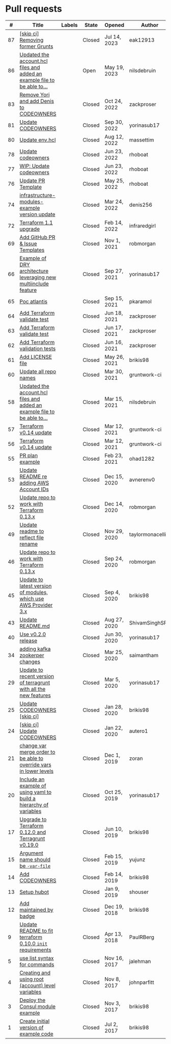 # Pull requests

\# | Title | Labels | State | Opened | Author
---|-------|--------|--------|--------|-------
87 | [[skip ci] Removing former Grunts](https://github.com/terraform-modules-krish/terragrunt-infrastructure-live-example/blob/master/.github/PULL_REQUESTS/87.md) |  | Closed | Jul 14, 2023 | eak12913
86 | [Updated the account.hcl files and added an example file to be able to…](https://github.com/terraform-modules-krish/terragrunt-infrastructure-live-example/blob/master/.github/PULL_REQUESTS/86.md) |  | Open | May 19, 2023 | nilsdebruin
83 | [Remove Yori and add Denis to CODEOWNERS](https://github.com/terraform-modules-krish/terragrunt-infrastructure-live-example/blob/master/.github/PULL_REQUESTS/83.md) |  | Closed | Oct 24, 2022 | zackproser
81 | [Update CODEOWNERS](https://github.com/terraform-modules-krish/terragrunt-infrastructure-live-example/blob/master/.github/PULL_REQUESTS/81.md) |  | Closed | Sep 30, 2022 | yorinasub17
80 | [Update env.hcl](https://github.com/terraform-modules-krish/terragrunt-infrastructure-live-example/blob/master/.github/PULL_REQUESTS/80.md) |  | Closed | Aug 12, 2022 | massettim
78 | [Update codeowners](https://github.com/terraform-modules-krish/terragrunt-infrastructure-live-example/blob/master/.github/PULL_REQUESTS/78.md) |  | Closed | Jun 23, 2022 | rhoboat
77 | [WIP: Update codeowners](https://github.com/terraform-modules-krish/terragrunt-infrastructure-live-example/blob/master/.github/PULL_REQUESTS/77.md) |  | Closed | Jun 23, 2022 | rhoboat
76 | [Update PR Template](https://github.com/terraform-modules-krish/terragrunt-infrastructure-live-example/blob/master/.github/PULL_REQUESTS/76.md) |  | Closed | May 25, 2022 | rhoboat
74 | [infrastructure-modules-example version update](https://github.com/terraform-modules-krish/terragrunt-infrastructure-live-example/blob/master/.github/PULL_REQUESTS/74.md) |  | Closed | Mar 24, 2022 | denis256
72 | [Terraform 1.1 upgrade](https://github.com/terraform-modules-krish/terragrunt-infrastructure-live-example/blob/master/.github/PULL_REQUESTS/72.md) |  | Closed | Feb 14, 2022 | infraredgirl
69 | [Add GitHub PR & Issue Templates](https://github.com/terraform-modules-krish/terragrunt-infrastructure-live-example/blob/master/.github/PULL_REQUESTS/69.md) |  | Closed | Nov 1, 2021 | robmorgan
66 | [Example of DRY architecture leveraging new multiinclude feature](https://github.com/terraform-modules-krish/terragrunt-infrastructure-live-example/blob/master/.github/PULL_REQUESTS/66.md) |  | Closed | Sep 27, 2021 | yorinasub17
65 | [Poc atlantis](https://github.com/terraform-modules-krish/terragrunt-infrastructure-live-example/blob/master/.github/PULL_REQUESTS/65.md) |  | Closed | Sep 15, 2021 | pkaramol
64 | [Add Terraform validate test](https://github.com/terraform-modules-krish/terragrunt-infrastructure-live-example/blob/master/.github/PULL_REQUESTS/64.md) |  | Closed | Jun 18, 2021 | zackproser
63 | [Add Terraform validate test](https://github.com/terraform-modules-krish/terragrunt-infrastructure-live-example/blob/master/.github/PULL_REQUESTS/63.md) |  | Closed | Jun 17, 2021 | zackproser
62 | [Add Terraform validation tests](https://github.com/terraform-modules-krish/terragrunt-infrastructure-live-example/blob/master/.github/PULL_REQUESTS/62.md) |  | Closed | Jun 16, 2021 | zackproser
61 | [Add LICENSE file](https://github.com/terraform-modules-krish/terragrunt-infrastructure-live-example/blob/master/.github/PULL_REQUESTS/61.md) |  | Closed | May 26, 2021 | brikis98
60 | [Update all repo names](https://github.com/terraform-modules-krish/terragrunt-infrastructure-live-example/blob/master/.github/PULL_REQUESTS/60.md) |  | Closed | Mar 30, 2021 | gruntwork-ci
58 | [Updated the account.hcl files and added an example file to be able to…](https://github.com/terraform-modules-krish/terragrunt-infrastructure-live-example/blob/master/.github/PULL_REQUESTS/58.md) |  | Closed | Mar 15, 2021 | nilsdebruin
57 | [Terraform v0.14 update](https://github.com/terraform-modules-krish/terragrunt-infrastructure-live-example/blob/master/.github/PULL_REQUESTS/57.md) |  | Closed | Mar 12, 2021 | gruntwork-ci
56 | [Terraform v0.14 update](https://github.com/terraform-modules-krish/terragrunt-infrastructure-live-example/blob/master/.github/PULL_REQUESTS/56.md) |  | Closed | Mar 12, 2021 | gruntwork-ci
55 | [PR plan example](https://github.com/terraform-modules-krish/terragrunt-infrastructure-live-example/blob/master/.github/PULL_REQUESTS/55.md) |  | Closed | Feb 23, 2021 | ohad1282
53 | [Update README re adding AWS Account IDs](https://github.com/terraform-modules-krish/terragrunt-infrastructure-live-example/blob/master/.github/PULL_REQUESTS/53.md) |  | Closed | Dec 15, 2020 | avnerenv0
52 | [Update repo to work with Terraform 0.13.x](https://github.com/terraform-modules-krish/terragrunt-infrastructure-live-example/blob/master/.github/PULL_REQUESTS/52.md) |  | Closed | Dec 14, 2020 | robmorgan
49 | [Update readme to reflect file rename](https://github.com/terraform-modules-krish/terragrunt-infrastructure-live-example/blob/master/.github/PULL_REQUESTS/49.md) |  | Closed | Nov 29, 2020 | taylormonacelli
46 | [Update repo to work with Terraform 0.13.x](https://github.com/terraform-modules-krish/terragrunt-infrastructure-live-example/blob/master/.github/PULL_REQUESTS/46.md) |  | Closed | Sep 24, 2020 | robmorgan
45 | [Update to latest version of modules, which use AWS Provider 3.x](https://github.com/terraform-modules-krish/terragrunt-infrastructure-live-example/blob/master/.github/PULL_REQUESTS/45.md) |  | Closed | Sep 4, 2020 | brikis98
43 | [Update README.md](https://github.com/terraform-modules-krish/terragrunt-infrastructure-live-example/blob/master/.github/PULL_REQUESTS/43.md) |  | Closed | Aug 27, 2020 | ShivamSinghSRE
40 | [Use v0.2.0 release](https://github.com/terraform-modules-krish/terragrunt-infrastructure-live-example/blob/master/.github/PULL_REQUESTS/40.md) |  | Closed | Jun 30, 2020 | yorinasub17
34 | [adding kafka zookerper changes](https://github.com/terraform-modules-krish/terragrunt-infrastructure-live-example/blob/master/.github/PULL_REQUESTS/34.md) |  | Closed | Mar 25, 2020 | saimantham
29 | [Update to recent version of terragrunt with all the new features](https://github.com/terraform-modules-krish/terragrunt-infrastructure-live-example/blob/master/.github/PULL_REQUESTS/29.md) |  | Closed | Mar 5, 2020 | yorinasub17
25 | [Update CODEOWNERS [skip ci]](https://github.com/terraform-modules-krish/terragrunt-infrastructure-live-example/blob/master/.github/PULL_REQUESTS/25.md) |  | Closed | Jan 28, 2020 | brikis98
24 | [[skip ci] Update CODEOWNERS](https://github.com/terraform-modules-krish/terragrunt-infrastructure-live-example/blob/master/.github/PULL_REQUESTS/24.md) |  | Closed | Jan 22, 2020 | autero1
21 | [change var merge order to be able to override vars in lower levels](https://github.com/terraform-modules-krish/terragrunt-infrastructure-live-example/blob/master/.github/PULL_REQUESTS/21.md) |  | Closed | Dec 1, 2019 | zoran
20 | [Include an example of using yaml to build a hierarchy of variables](https://github.com/terraform-modules-krish/terragrunt-infrastructure-live-example/blob/master/.github/PULL_REQUESTS/20.md) |  | Closed | Oct 25, 2019 | yorinasub17
17 | [Upgrade to Terraform 0.12.0 and Terragrunt v0.19.0](https://github.com/terraform-modules-krish/terragrunt-infrastructure-live-example/blob/master/.github/PULL_REQUESTS/17.md) |  | Closed | Jun 10, 2019 | brikis98
15 | [Argument name should be `-var-file`](https://github.com/terraform-modules-krish/terragrunt-infrastructure-live-example/blob/master/.github/PULL_REQUESTS/15.md) |  | Closed | Feb 15, 2019 | yujunz
14 | [Add CODEOWNERS](https://github.com/terraform-modules-krish/terragrunt-infrastructure-live-example/blob/master/.github/PULL_REQUESTS/14.md) |  | Closed | Feb 14, 2019 | brikis98
13 | [Setup hubot](https://github.com/terraform-modules-krish/terragrunt-infrastructure-live-example/blob/master/.github/PULL_REQUESTS/13.md) |  | Closed | Jan 9, 2019 | shouser
12 | [Add maintained by badge](https://github.com/terraform-modules-krish/terragrunt-infrastructure-live-example/blob/master/.github/PULL_REQUESTS/12.md) |  | Closed | Dec 19, 2018 | brikis98
9 | [Update README to fit terraform 0.10.0 `init` requirements](https://github.com/terraform-modules-krish/terragrunt-infrastructure-live-example/blob/master/.github/PULL_REQUESTS/9.md) |  | Closed | Apr 13, 2018 | PaulRBerg
5 | [use list syntax for commands](https://github.com/terraform-modules-krish/terragrunt-infrastructure-live-example/blob/master/.github/PULL_REQUESTS/5.md) |  | Closed | Nov 16, 2017 | jalehman
4 | [Creating and using root (account) level variables](https://github.com/terraform-modules-krish/terragrunt-infrastructure-live-example/blob/master/.github/PULL_REQUESTS/4.md) |  | Closed | Nov 8, 2017 | johnparfitt
3 | [Deploy the Consul module example](https://github.com/terraform-modules-krish/terragrunt-infrastructure-live-example/blob/master/.github/PULL_REQUESTS/3.md) |  | Closed | Nov 3, 2017 | brikis98
1 | [Create initial version of example code](https://github.com/terraform-modules-krish/terragrunt-infrastructure-live-example/blob/master/.github/PULL_REQUESTS/1.md) |  | Closed | Jul 2, 2017 | brikis98

